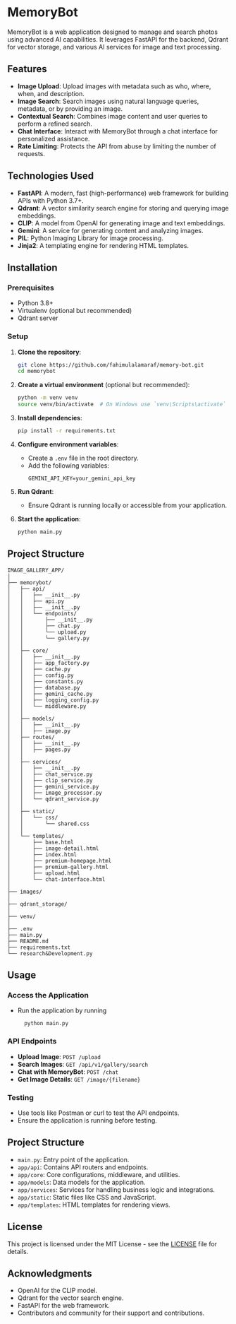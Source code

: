 # MemoryBot

MemoryBot is a web application designed to manage and search photos using advanced AI capabilities. It leverages FastAPI for the backend, Qdrant for vector storage, and various AI services for image and text processing.

## Features

- **Image Upload**: Upload images with metadata such as who, where, when, and description.
- **Image Search**: Search images using natural language queries, metadata, or by providing an image.
- **Contextual Search**: Combines image content and user queries to perform a refined search.
- **Chat Interface**: Interact with MemoryBot through a chat interface for personalized assistance.
- **Rate Limiting**: Protects the API from abuse by limiting the number of requests.

## Technologies Used

- **FastAPI**: A modern, fast (high-performance) web framework for building APIs with Python 3.7+.
- **Qdrant**: A vector similarity search engine for storing and querying image embeddings.
- **CLIP**: A model from OpenAI for generating image and text embeddings.
- **Gemini**: A service for generating content and analyzing images.
- **PIL**: Python Imaging Library for image processing.
- **Jinja2**: A templating engine for rendering HTML templates.

## Installation

### Prerequisites

- Python 3.8+
- Virtualenv (optional but recommended)
- Qdrant server

### Setup

1. **Clone the repository**:
   ```bash
   git clone https://github.com/fahimulalamaraf/memory-bot.git
   cd memorybot
   ```

2. **Create a virtual environment** (optional but recommended):
   ```bash
   python -m venv venv
   source venv/bin/activate  # On Windows use `venv\Scripts\activate`
   ```

3. **Install dependencies**:
   ```bash
   pip install -r requirements.txt
   ```

4. **Configure environment variables**:
   - Create a `.env` file in the root directory.
   - Add the following variables:
     ```
     GEMINI_API_KEY=your_gemini_api_key
     ```

5. **Run Qdrant**:
   - Ensure Qdrant is running locally or accessible from your application.

6. **Start the application**:
   ```bash
   python main.py
   ```
## Project Structure
```
IMAGE_GALLERY_APP/
│
├── memorybot/
│   ├── api/
│   │   ├── __init__.py
│   │   ├── api.py
│   │   ├── __init__.py
│   │   └── endpoints/
│   │       ├── __init__.py
│   │       ├── chat.py
│   │       └── upload.py
│   │       └── gallery.py
│   │
│   ├── core/
│   │   ├── __init__.py
│   │   ├── app_factory.py
│   │   ├── cache.py
│   │   ├── config.py
│   │   ├── constants.py
│   │   ├── database.py
│   │   ├── gemini_cache.py
│   │   ├── logging_config.py
│   │   └── middleware.py
│   │
│   ├── models/
│   │   ├── __init__.py
│   │   ├── image.py
│   ├── routes/
│   │   ├── __init__.py
│   │   ├── pages.py
│   │
│   ├── services/
│   │   ├── __init__.py
│   │   ├── chat_service.py
│   │   ├── clip_service.py
│   │   ├── gemini_service.py
│   │   ├── image_processor.py
│   │   └── qdrant_service.py
│   │
│   ├── static/
│   │   └── css/
│   │       └── shared.css
│   │
│   └── templates/
│       ├── base.html
│       ├── image-detail.html
│       ├── index.html
│       ├── premium-homepage.html
│       ├── premium-gallery.html
│       ├── upload.html
│       └── chat-interface.html
│
├── images/
│
├── qdrant_storage/
│
├── venv/
│
├── .env
├── main.py
├── README.md
├── requirements.txt
└── research&Development.py
```

## Usage

### Access the Application

- Run the application by running
  ```
    python main.py
  ```

### API Endpoints

- **Upload Image**: `POST /upload`
- **Search Images**: `GET /api/v1/gallery/search`
- **Chat with MemoryBot**: `POST /chat`
- **Get Image Details**: `GET /image/{filename}`

### Testing

- Use tools like Postman or curl to test the API endpoints.
- Ensure the application is running before testing.

## Project Structure

- `main.py`: Entry point of the application.
- `app/api`: Contains API routers and endpoints.
- `app/core`: Core configurations, middleware, and utilities.
- `app/models`: Data models for the application.
- `app/services`: Services for handling business logic and integrations.
- `app/static`: Static files like CSS and JavaScript.
- `app/templates`: HTML templates for rendering views.


## License

This project is licensed under the MIT License - see the [LICENSE](LICENSE) file for details.

## Acknowledgments

- OpenAI for the CLIP model.
- Qdrant for the vector search engine.
- FastAPI for the web framework.
- Contributors and community for their support and contributions.
